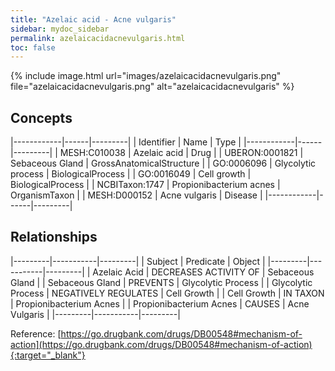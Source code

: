 ```yaml
---
title: "Azelaic acid - Acne vulgaris"
sidebar: mydoc_sidebar
permalink: azelaicacidacnevulgaris.html
toc: false 
---
```


{% include image.html url="images/azelaicacidacnevulgaris.png" file="azelaicacidacnevulgaris.png" alt="azelaicacidacnevulgaris" %}

## Concepts

|------------|------|---------|
| Identifier | Name | Type    |
|------------|------|---------|
| MESH:C010038 | Azelaic acid | Drug |
| UBERON:0001821 | Sebaceous Gland | GrossAnatomicalStructure |
| GO:0006096 | Glycolytic process | BiologicalProcess |
| GO:0016049 | Cell growth | BiologicalProcess |
| NCBITaxon:1747 | Propionibacterium acnes | OrganismTaxon |
| MESH:D000152 | Acne vulgaris | Disease |
|------------|------|---------|

## Relationships

|---------|-----------|---------|
| Subject | Predicate | Object  |
|---------|-----------|---------|
| Azelaic Acid | DECREASES ACTIVITY OF | Sebaceous Gland |
| Sebaceous Gland | PREVENTS | Glycolytic Process |
| Glycolytic Process | NEGATIVELY REGULATES | Cell Growth |
| Cell Growth | IN TAXON | Propionibacterium Acnes |
| Propionibacterium Acnes | CAUSES | Acne Vulgaris |
|---------|-----------|---------|

Reference: [https://go.drugbank.com/drugs/DB00548#mechanism-of-action](https://go.drugbank.com/drugs/DB00548#mechanism-of-action){:target="_blank"}